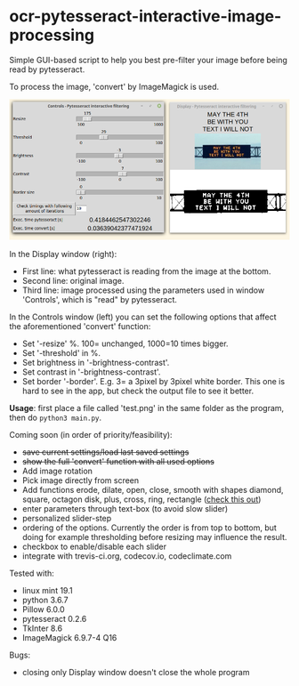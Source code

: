 # ocr-pytesseract-interactive-image-processing
Simple GUI-based script to help you best pre-filter your image before being read by pytesseract.

To process the image, 'convert' by ImageMagick is used.

![alt text](screen.png "App screenshot")

In the Display window (right):
+ First line: what pytesseract is reading from the image at the bottom.
+ Second line: original image.
+ Third line: image processed using the parameters used in window 'Controls', which is "read" by pytesseract.

In the Controls window (left) you can set the following options that affect the aforementioned 'convert' function:
+ Set '-resize' %. 100= unchanged, 1000=10 times bigger.
+ Set '-threshold' in %.
+ Set brightness in '-brightness-contrast'.
+ Set contrast in '-brightness-contrast'.
+ Set border '-border'. E.g. 3= a 3pixel by 3pixel white border. This one is hard to see in the app, but check the output file to see it better.


**Usage**: first place a file called 'test.png' in the same folder as the program, then do `python3 main.py`.


Coming soon (in order of priority/feasibility):
* ~~save current settings/load last saved settings~~
* ~~show the full 'convert' function with all used options~~
* Add image rotation
* Pick image directly from screen
* Add functions erode, dilate, open, close, smooth with shapes diamond, square, octagon disk, plus, cross, ring, rectangle ([check this out](https://www.imagemagick.org/Usage/morphology/))
* enter parameters through text-box (to avoid slow  slider)
* personalized slider-step
* ordering of the options. Currently the order is from top to bottom, but doing for example thresholding before resizing may influence the result.
* checkbox to enable/disable each slider
* integrate with trevis-ci.org, codecov.io, codeclimate.com

Tested with:
- linux mint 19.1
- python 3.6.7
- Pillow 6.0.0
- pytesseract 0.2.6
- TkInter 8.6
- ImageMagick 6.9.7-4 Q16

Bugs:
- closing only Display window doesn't close the whole program
